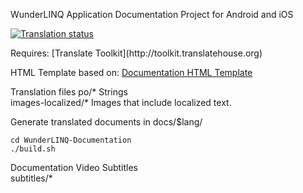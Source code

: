 WunderLINQ Application Documentation Project for Android and iOS
<p>
<a href="https://weblate.blackboxembedded.com/engage/wunderlinq/">
<img src="https://weblate.blackboxembedded.com/widgets/wunderlinq/-/wunderlinq-documentation/svg-badge.svg" alt="Translation status" />
</a>
</p>
Requires: [Translate Toolkit](http://toolkit.translatehouse.org)

HTML Template based on: [Documentation HTML Template](https://github.com/surjithctly/documentation-html-template)

Translation files
po/* Strings<br>
images-localized/* Images that include localized text.<br>

Generate translated documents in docs/$lang/

```
cd WunderLINQ-Documentation
./build.sh
```

Documentation Video Subtitles<br>
subtitles/*

